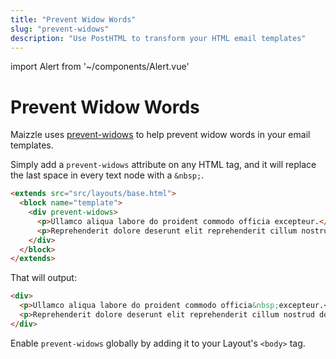 ```yaml
---
title: "Prevent Widow Words"
slug: "prevent-widows"
description: "Use PostHTML to transform your HTML email templates"
---
```


import Alert from '~/components/Alert.vue'

# Prevent Widow Words

Maizzle uses [prevent-widows](https://github.com/bashaus/prevent-widows) to help prevent widow words in your email templates. 

Simply add a `prevent-widows` attribute on any HTML tag, and it will replace the last space in every text node with a `&nbsp;`.

```html
<extends src="src/layouts/base.html">
  <block name="template">
    <div prevent-widows>
      <p>Ullamco aliqua labore do proident commodo officia excepteur.</p>
      <p>Reprehenderit dolore deserunt elit reprehenderit cillum nostrud do laborum et.</p>
    </div>
  </block>
</extends>
```

That will output:

```html
<div>
  <p>Ullamco aliqua labore do proident commodo officia&nbsp;excepteur.</p>
  <p>Reprehenderit dolore deserunt elit reprehenderit cillum nostrud do laborum&nbsp;et.</p>
</div>
```

<alert>Enable <code>prevent-widows</code> globally by adding it to your Layout's <code>&lt;body&gt;</code> tag.</alert>
